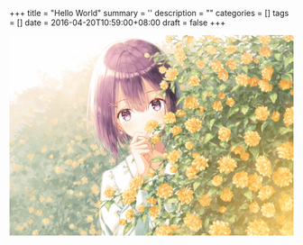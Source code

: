 
+++
title = "Hello World"
summary = ''
description = ""
categories = []
tags = []
date = 2016-04-20T10:59:00+08:00
draft = false
+++

![](../../images/2017/05/62423081_p0.png)
    
